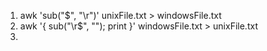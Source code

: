 
1. awk 'sub("$", "\r")' unixFile.txt > windowsFile.txt
2. awk '{ sub("\r$", ""); print }' windowsFile.txt > unixFile.txt
3. 
